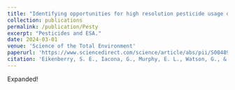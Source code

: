 ```yaml
---
title: "Identifying opportunities for high resolution pesticide usage data to improve the efficiency of endangered species pesticide risk assessment"
collection: publications
permalink: /publication/Pesty
excerpt: "Pesticides and ESA."
date: 2024-03-01
venue: 'Science of the Total Environment'
paperurl: 'https://www.sciencedirect.com/science/article/abs/pii/S0048969724008829'
citation: 'Eikenberry, S. E., Iacona, G., Murphy, E. L., Watson, G., & Gerber, L. R. (2024). Identifying opportunities for high resolution pesticide usage data to improve the efficiency of endangered species pesticide risk assessment. Science of The Total Environment, 170743.'
---
```


Expanded!
